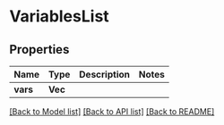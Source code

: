 # VariablesList

## Properties

Name | Type | Description | Notes
------------ | ------------- | ------------- | -------------
**vars** | **Vec<String>** |  | 

[[Back to Model list]](../README.md#documentation-for-models) [[Back to API list]](../README.md#documentation-for-api-endpoints) [[Back to README]](../README.md)


